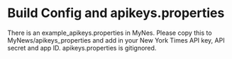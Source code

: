 # Build Config and apikeys.properties
There is an example_apikeys.properties in MyNes.  Please copy this to MyNews/apikeys_properties and add in your New York Times
API key, API secret and app ID.  apikeys.properties is gitignored.